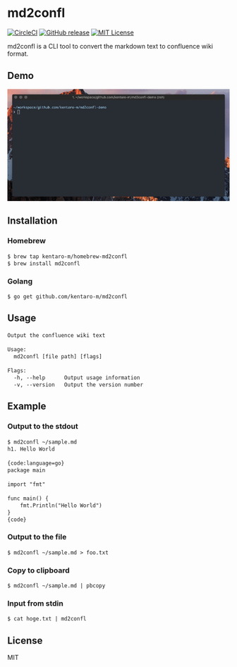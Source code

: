 # md2confl
[![CircleCI](https://circleci.com/gh/kentaro-m/md2confl/tree/master.svg?style=shield)](https://circleci.com/gh/kentaro-m/md2confl/tree/master)
[![GitHub release](https://img.shields.io/github/release/kentaro-m/md2confl.svg)](https://github.com/kentaro-m/md2confl/releases)
[![MIT License](http://img.shields.io/badge/license-MIT-blue.svg?style=flat)](https://github.com/kentaro-m/md2confl/blob/master/LICENSE)

md2confl is a CLI tool to convert the markdown text to confluence wiki format.

## Demo
![](./usage.gif)

## Installation

### Homebrew
```
$ brew tap kentaro-m/homebrew-md2confl
$ brew install md2confl
```

### Golang
```
$ go get github.com/kentaro-m/md2confl
```

## Usage
```
Output the confluence wiki text

Usage:
  md2confl [file path] [flags]

Flags:
  -h, --help      Output usage information
  -v, --version   Output the version number
```

## Example

### Output to the stdout
```
$ md2confl ~/sample.md
h1. Hello World

{code:language=go}
package main

import "fmt"

func main() {
	fmt.Println("Hello World")
}
{code}
```

### Output to the file
```
$ md2confl ~/sample.md > foo.txt
```

### Copy to clipboard
```
$ md2confl ~/sample.md | pbcopy
```

### Input from stdin
```
$ cat hoge.txt | md2confl
```

## License
MIT
